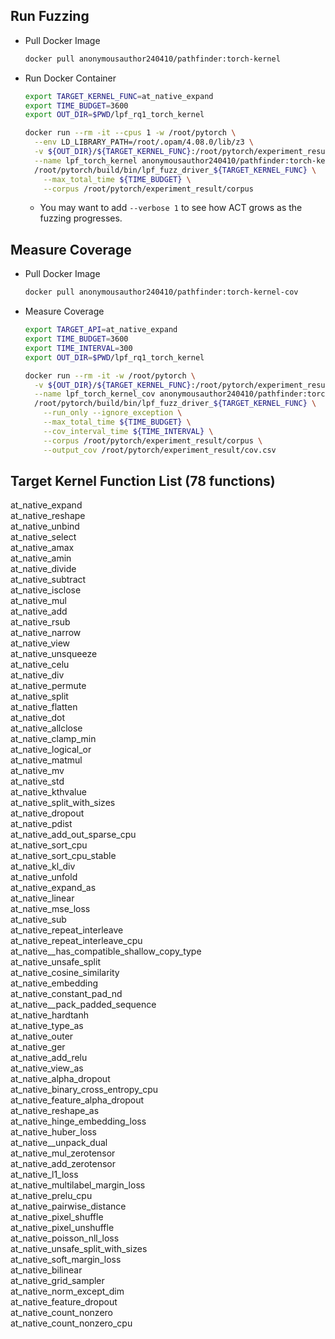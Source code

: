 ## Run Fuzzing

 - Pull Docker Image
	 ```bash
	 docker pull anonymousauthor240410/pathfinder:torch-kernel
	 ```

 - Run Docker Container
	```bash
	export TARGET_KERNEL_FUNC=at_native_expand
	export TIME_BUDGET=3600
	export OUT_DIR=$PWD/lpf_rq1_torch_kernel
	
	docker run --rm -it --cpus 1 -w /root/pytorch \
	  --env LD_LIBRARY_PATH=/root/.opam/4.08.0/lib/z3 \
	  -v ${OUT_DIR}/${TARGET_KERNEL_FUNC}:/root/pytorch/experiment_result \
	  --name lpf_torch_kernel anonymousauthor240410/pathfinder:torch-kernel \
	  /root/pytorch/build/bin/lpf_fuzz_driver_${TARGET_KERNEL_FUNC} \
	    --max_total_time ${TIME_BUDGET} \
	    --corpus /root/pytorch/experiment_result/corpus
	```
	* You may want to add `--verbose 1` to see how ACT grows as the fuzzing progresses.

## Measure Coverage

 - Pull Docker Image
	 ```bash
	 docker pull anonymousauthor240410/pathfinder:torch-kernel-cov
	 ```

  - Measure Coverage
	```bash
	export TARGET_API=at_native_expand
	export TIME_BUDGET=3600
	export TIME_INTERVAL=300
	export OUT_DIR=$PWD/lpf_rq1_torch_kernel
	
	docker run --rm -it -w /root/pytorch \
	  -v ${OUT_DIR}/${TARGET_KERNEL_FUNC}:/root/pytorch/experiment_result \
	  --name lpf_torch_kernel_cov anonymousauthor240410/pathfinder:torch-kernel-cov \
	  /root/pytorch/build/bin/lpf_fuzz_driver_${TARGET_KERNEL_FUNC} \
	    --run_only --ignore_exception \
	    --max_total_time ${TIME_BUDGET} \
	    --cov_interval_time ${TIME_INTERVAL} \
	    --corpus /root/pytorch/experiment_result/corpus \
	    --output_cov /root/pytorch/experiment_result/cov.csv
  	```

## Target Kernel Function List (78 functions)

at_native_expand\
at_native_reshape\
at_native_unbind\
at_native_select\
at_native_amax\
at_native_amin\
at_native_divide\
at_native_subtract\
at_native_isclose\
at_native_mul\
at_native_add\
at_native_rsub\
at_native_narrow\
at_native_view\
at_native_unsqueeze\
at_native_celu\
at_native_div\
at_native_permute\
at_native_split\
at_native_flatten\
at_native_dot\
at_native_allclose\
at_native_clamp_min\
at_native_logical_or\
at_native_matmul\
at_native_mv\
at_native_std\
at_native_kthvalue\
at_native_split_with_sizes\
at_native_dropout\
at_native_pdist\
at_native_add_out_sparse_cpu\
at_native_sort_cpu\
at_native_sort_cpu_stable\
at_native_kl_div\
at_native_unfold\
at_native_expand_as\
at_native_linear\
at_native_mse_loss\
at_native_sub\
at_native_repeat_interleave\
at_native_repeat_interleave_cpu\
at_native__has_compatible_shallow_copy_type\
at_native_unsafe_split\
at_native_cosine_similarity\
at_native_embedding\
at_native_constant_pad_nd\
at_native__pack_padded_sequence\
at_native_hardtanh\
at_native_type_as\
at_native_outer\
at_native_ger\
at_native_add_relu\
at_native_view_as\
at_native_alpha_dropout\
at_native_binary_cross_entropy_cpu\
at_native_feature_alpha_dropout\
at_native_reshape_as\
at_native_hinge_embedding_loss\
at_native_huber_loss\
at_native__unpack_dual\
at_native_mul_zerotensor\
at_native_add_zerotensor\
at_native_l1_loss\
at_native_multilabel_margin_loss\
at_native_prelu_cpu\
at_native_pairwise_distance\
at_native_pixel_shuffle\
at_native_pixel_unshuffle\
at_native_poisson_nll_loss\
at_native_unsafe_split_with_sizes\
at_native_soft_margin_loss\
at_native_bilinear\
at_native_grid_sampler\
at_native_norm_except_dim\
at_native_feature_dropout\
at_native_count_nonzero\
at_native_count_nonzero_cpu
